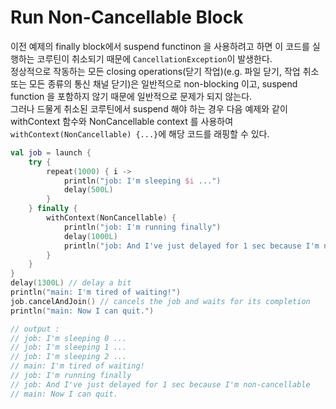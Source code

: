 # Run Non-Cancellable Block

이전 예제의 finally block에서 suspend functinon 을 사용하려고 하면 이 코드를 실행하는 코루틴이 취소되기 때문에 `CancellationException`이 발생한다.  
정상적으로 작동하는 모든 closing operations(닫기 작업)(e.g. 파일 닫기, 작업 취소 또는 모든 종류의 통신 채널 닫기)은 일반적으로 non-blocking 이고, suspend function 을 포함하지 않기 때문에 일반적으로 문제가 되지 않는다.  
그러나 드물게 취소된 코루틴에서 suspend 해야 하는 경우 다음 예제와 같이 withContext 함수와 NonCancellable context 를 사용하여 `withContext(NonCancellable) {...}`에 해당 코드를 래핑할 수 있다.

```kotlin
val job = launch {
    try {
        repeat(1000) { i ->
            println("job: I'm sleeping $i ...")
            delay(500L)
        }
    } finally {
        withContext(NonCancellable) {
            println("job: I'm running finally")
            delay(1000L)
            println("job: And I've just delayed for 1 sec because I'm non-cancellable")
        }
    }
}
delay(1300L) // delay a bit
println("main: I'm tired of waiting!")
job.cancelAndJoin() // cancels the job and waits for its completion
println("main: Now I can quit.")

// output : 
// job: I'm sleeping 0 ...
// job: I'm sleeping 1 ...
// job: I'm sleeping 2 ...
// main: I'm tired of waiting!
// job: I'm running finally
// job: And I've just delayed for 1 sec because I'm non-cancellable
// main: Now I can quit.
```
